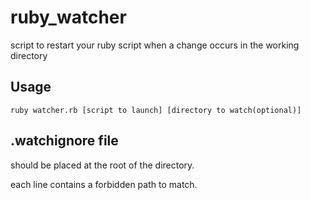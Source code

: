 # ruby_watcher
script to restart your ruby script when a change occurs in the working directory

## Usage  
`ruby watcher.rb [script to launch] [directory to watch(optional)]`

## .watchignore file
should be placed at the root of the directory.

each line contains a forbidden path to match.
